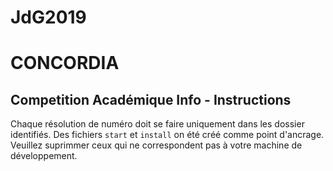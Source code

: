 # JdG2019
# CONCORDIA
## Competition Académique Info - Instructions

Chaque résolution de numéro doit se faire uniquement dans les dossier identifiés. Des fichiers `start` et `install` on été créé comme point d'ancrage. Veuillez suprimmer ceux qui ne correspondent pas à votre machine de développement.
